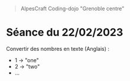 > AlpesCraft Coding-dojo "Grenoble centre"

# Séance du 22/02/2023

Convertir des nombres en texte (Anglais) :
- 1 → "one"
- 2 → "two"
- ...
